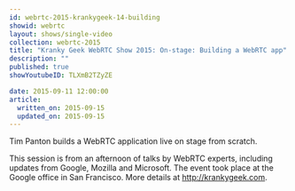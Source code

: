 ```yaml
---
id: webrtc-2015-krankygeek-14-building
showid: webrtc
layout: shows/single-video
collection: webrtc-2015
title: "Kranky Geek WebRTC Show 2015: On-stage: Building a WebRTC app"
description: ""
published: true
showYoutubeID: TLXmB2TZyZE

date: 2015-09-11 12:00:00
article:
  written_on: 2015-09-15
  updated_on: 2015-09-15
---
```

Tim Panton builds a WebRTC application live on stage from scratch.

This session is from an afternoon of talks by WebRTC experts, including updates from Google, Mozilla and Microsoft. The event took place at the Google office in San Francisco. More details at http://krankygeek.com.
